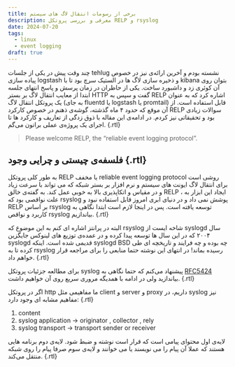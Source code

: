 ```yaml
---
title: برخی از رسومات انتقال لاگ های سیستم
description: معرفی و بررسی پروتکل RELP و rsyslog
date: 2024-07-20
tags:
  - linux
  - event logging
draft: true
---
```

چند وقت پیش در یکی از جلسات tehlug نشسته بودم و آخرین ارائه‌ی نیز در خصوص پیاده سازی logstash و ذخیره سازی لاگ ها در الستیک سرچ بود تا با kibana بتوان روی آن کوئری زد و داشبورد ساخت. یکی از حاظران در زمان پرسش و پاسخ انتهای جلسه ابتدا از معایب انتقال لاگ بر بستر HTTP گفت و سپس به RELP اشاره کرد که به عنوان یک پروتکل انتقال لاگ (به جای fluentd یا logstash یا promtail) قابل استفاده است. از آن موقع که حدود ۴ ماه گذشته، گوشه‌ی ذهنم در خصوص کارکرد RELP سوالات زیادی بود و تحقیقاتی نیز کردم. در ادامه‌ی این مقاله با ذوق زدگی از تعاریف و کارکرد ها تا اجرای یک پروژه‌ی عملی براتون می‌گم. {.rtl}

> Please welcome RELP, the “reliable event logging protocol”.

## فلسفه‌ی چیستی و چرایی وجود {.rtl}

به طور کلی پروتکل RELP یا مخفف reliable event logging protocol روشی است برای انتقال لاگ ایونت های سیستم و نرم افزار بر بستر شبکه که می تواند با سرعت زیاد و در مقیاس و اتکاپذیری بالا به خوبی عمل کند. به گفته‌ی خالق RELP ، ایجاد این ابزار به علت نواقصی بود که rsyslog پوشش نمی داد و در دنیای ابری امروز قابل استفاده نبود و RELP بر اساس rsyslog توسعه یافته است. پس در اینجا لازم است ابتدا نگاهی به کاربرد و نواقص rsyslog بیاندازیم. {.rtl}

البته در پرانتز اشاره ای کنم به این موضوع که rsyslog شاخه‌ ایست از syslogd سال ۲۰۰۴ که در این سال ها توسعه پیدا کرده و در عمده‌ی توزیع های لینوکس جایگزین syslogd قدیمی شده است. اینکه syslogd BSD چه بوده و چه فرایند و تاریخچه ای طی کرده تا به rsyslog رسیده بماند! در انتهای این نوشته حتما منابعی را برای مراجعه قرار خواهم داد. {.rtl}

برای مطالعه جزئیات پروتکل syslog پیشنهاد می‌کنم که حتما نگاهی به [RFC5424](https://datatracker.ietf.org/doc/html/rfc5424) بیاندازید ولی در ادامه با همدیگه مروری سریع روی آن خواهیم داشت. {.rtl}

اگر در پروتکل http ما مفاهیمی مثل client و server و proxy داریم، در syslog نیز مفاهیم مشابه ای وجود دارد: {.rtl}

1. content
2. syslog application -> originator , collector , rely
3. syslog transport -> transport sender or receiver

لایه‌ی اول محتوای پیامی است که قرار است نوشته و ضبط شود. لایه‌ی دوم برنامه هایی  هستند که عملا آن پیام را می نویسند یا می خوانند و لایه‌ی سوم صرفا پیام را روی شبکه منتقل می‌کند. {.rtl}


